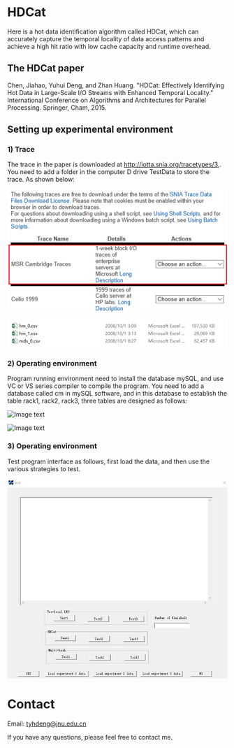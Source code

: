  # HDCat

Here is a hot data identification algorithm called HDCat, which can accurately capture the temporal locality of data access patterns and achieve a high hit ratio with low cache capacity and runtime overhead.

## The HDCat paper

Chen, Jiahao, Yuhui Deng, and Zhan Huang. "HDCat: Effectively Identifying Hot Data in Large-Scale I/O Streams with Enhanced Temporal Locality." International Conference on Algorithms and Architectures for Parallel Processing. Springer, Cham, 2015.

## Setting up experimental environment
### 1) Trace
The trace in the paper is downloaded at http://iotta.snia.org/tracetypes/3,. You need to add a folder in the computer D drive TestData to store the trace. As shown below:

![Image text](https://github.com/love-light/imag/blob/master/image/1499952174(1).png)

![Image text](https://github.com/love-light/imag/blob/master/image/1499952215(1).png)

### 2) Operating environment
Program running environment need to install the database mySQL, and use VC or VS series compiler to compile the program. You need to add a database called cm in mySQL software, and in this database to establish the table rack1, rack2, rack3, three tables are designed as follows:

![Image text](https://github.com/love-light/imag/blob/master/image/2%EF%BC%891.png)

![Image text](https://github.com/love-light/imag/blob/master/image/2%EF%BC%892.png)

### 3) Operating environment
Test program interface as follows, first load the data, and then use the various strategies to test.

![Image text](https://github.com/love-light/imag/blob/master/image/1499952469(1).png)

# Contact

Email: tyhdeng@jnu.edu.cn

If you have any questions, please feel free to contact me.
